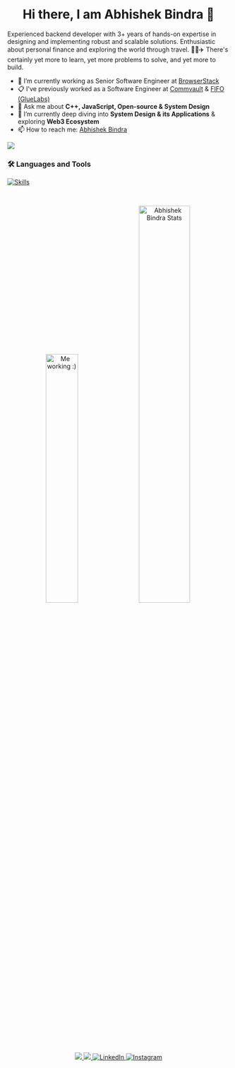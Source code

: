 <!--
**Abhi3685/Abhi3685** is a ✨ _special_ ✨ repository because its `README.md` (this file) appears on your GitHub profile.

Here are some ideas to get you started:

- 🔭 I’m currently working on ...
- 🌱 I’m currently learning ...
- 👯 I’m looking to collaborate on ...
- 🤔 I’m looking for help with ...
- 💬 Ask me about ...
- 📫 How to reach me: ...
- 😄 Pronouns: ...
- ⚡ Fun fact: ...
-->

<h1 align="center">Hi there, I am Abhishek Bindra 👋</h1>

Experienced backend developer with 3+ years of hands-on expertise in designing and implementing robust and scalable solutions.
Enthusiastic about personal finance and exploring the world through travel. 🚀💼✈️
There's certainly yet more to learn, yet more problems to solve, and yet more to build.

- 🔭 I’m currently working as Senior Software Engineer at <a href="https://browserstack.com/" target="_blank">BrowserStack</a>
- 📋 I've previously worked as a Software Engineer at [Commvault](https://commvault.com) & [FIFO (GlueLabs)](https://fifo.im)
- 💬 Ask me about <strong>C++, JavaScript, Open-source & System Design</strong>
- 🌱 I’m currently deep diving into <strong>System Design & its Applications</strong> & exploring <strong>Web3 Ecosystem</strong>
- 📫 How to reach me: <a href="https://www.linkedin.com/in/abhishekbindra/" target="_blank">Abhishek Bindra</a>

<img src="https://komarev.com/ghpvc/?username=Abhi3685&&style=flat-square" align="center" />

### :hammer_and_wrench: Languages and Tools 
[![Skills](https://devicons.dev.br/icons?icon=CPP,JavaScript,GraphQL,Git,VSCode,React,Postman,PostgreSQL,NodeJS,MySQL,MongoDB,Linux,HTML,Github,Firebase,CSS,Bootstrap,Azure,Docker,VisualStudio,CS,Redis&theme=dark)](https://devicons.dev.br/)

<br/>

<p align="center">
  <img width="38%" src="https://cdn.hashnode.com/res/hashnode/image/upload/v1659363708323/9Ka0JMKao.gif?w=1600&h=840&fit=crop&crop=entropy&auto=format,compress&gif-q=60" alt="Me working :)">
  &nbsp;&nbsp;
  <img width="48%" src="https://github-readme-stats.vercel.app/api?username=Abhi3685&show_icons=true" alt="Abhishek Bindra Stats">
</p>

<br/>

<p align="center">
    <a href="https://github.com/Abhi3685" alt="Github" title="github">
       <img src="https://img.shields.io/badge/For_More_Useful_Repos-15k?style=for-the-badge&color=2088FF&logo=github&logoColor=fff"/>
    </a>
    <a href="https://leetcode.com/abhi3685" alt="Leetcode" title="leetcode">
        <img src="https://img.shields.io/badge/For_Problem_Solving_Skills-15k?style=for-the-badge&color=ffd000&logo=leetcode&logoColor=black"/>
    </a>
    <a href="https://www.linkedin.com/in/abhishek-bindra/" alt="Linkedin" title="linkedin">
        <img src="https://img.shields.io/badge/For_Professional_Updates-15k?style=for-the-badge&color=0a66c2&logo=linkedin" alt="LinkedIn"/>
    </a>
    <a href="https://www.instagram.com/ab.bindra/" alt="Instagram" title="instagram">
        <img src="https://img.shields.io/badge/For_Personal_Updates-2k?style=for-the-badge&color=E4405F&logo=instagram&logoColor=fff" alt="Instagram"/>
    </a>
</p>
